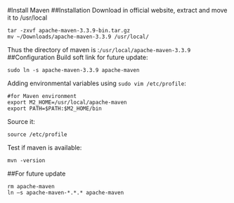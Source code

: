 #Install Maven
##Installation
Download in official website, extract and move it to /usr/local
```
tar -zxvf apache-maven-3.3.9-bin.tar.gz 
mv ~/Downloads/apache-maven-3.3.9 /usr/local/
```
Thus the directory of maven is :`/usr/local/apache-maven-3.3.9`
##Configuration
Build soft link for future update:
```
sudo ln -s apache-maven-3.3.9 apache-maven
```
Adding environmental variables using `sudo vim /etc/profile`:
```
#for Maven environment
export M2_HOME=/usr/local/apache-maven
export PATH=$PATH:$M2_HOME/bin
```
Source it:
```
source /etc/profile
```
Test if maven is available:
```
mvn -version
```
##For future update
```
rm apache-maven
ln –s apache-maven-*.*.* apache-maven
```